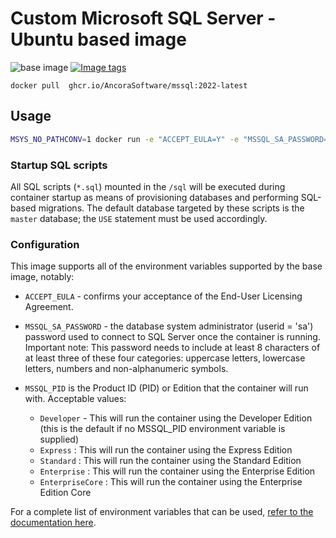# Custom Microsoft SQL Server - Ubuntu based image

![base image](https://img.shields.io/badge/base_image-ghcr%2eio%2fancorasoftware%2fmssql-lime)
[![Image tags](https://ghcr-badge.egpl.dev/AncoraSoftware/mssql/tags?color=%2344cc11&n=6&label=image+tags)](https://github.com/AncoraSoftware/mssql-docker/pkgs/container/mssql)


```shell
docker pull  ghcr.io/AncoraSoftware/mssql:2022-latest
```
## Usage

```bash
MSYS_NO_PATHCONV=1 docker run -e "ACCEPT_EULA=Y" -e "MSSQL_SA_PASSWORD=yourStrong(!)Password" -e "MSSQL_PID=Express" -v "$PWD/sql:/sql" -p 1433:1433 ghcr.io/ancorasoftware/mssql:2022-latest
```

### Startup SQL scripts

All SQL scripts (`*.sql`) mounted in the `/sql` will be executed during container startup as means of provisioning databases and performing SQL-based migrations. The default database targeted by these scripts is the `master` database; the `USE` statement must be used accordingly.

### Configuration

This image supports all of the environment variables supported by the base image, notably:

- `ACCEPT_EULA` - confirms your acceptance of the End-User Licensing Agreement.

- `MSSQL_SA_PASSWORD` - the database system administrator (userid = 'sa') password used to connect to SQL Server once the container is running. Important note: This password needs to include at least 8 characters of at least three of these four categories: uppercase letters, lowercase letters, numbers and non-alphanumeric symbols.

- `MSSQL_PID` is the Product ID (PID) or Edition that the container will run with. Acceptable values:

    - `Developer` - This will run the container using the Developer Edition (this is the default if no MSSQL_PID environment variable is supplied)
    - `Express` : This will run the container using the Express Edition
    - `Standard` : This will run the container using the Standard Edition
    - `Enterprise` : This will run the container using the Enterprise Edition
    - `EnterpriseCore` : This will run the container using the Enterprise Edition Core


For a complete list of environment variables that can be used, [refer to the documentation here](https://hub.docker.com/_/microsoft-mssql-server).
